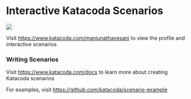 # Interactive Katacoda Scenarios

[![](http://shields.katacoda.com/katacoda/manjunathavesani/count.svg)](https://www.katacoda.com/manjunathavesani "Get your profile on Katacoda.com")

Visit https://www.katacoda.com/manjunathavesani to view the profile and interactive scenarios

### Writing Scenarios
Visit https://www.katacoda.com/docs to learn more about creating Katacoda scenarios

For examples, visit https://github.com/katacoda/scenario-example
